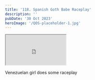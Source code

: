 ```yaml
---
title: '118. Spanish Goth Babe Raceplay'
description: ''
pubDate: '30 Oct 2023'
heroImage: '/QOS-placeholder-1.jpg'
---
```

<iframe src="https://drive.google.com/file/d/15PHJUHMv9pxasv9_dM6CnjgGU--8V8Da/preview" width="200" height="100" allow="autoplay" allowfullscreen="allowfullscreen"></iframe>

Venezuelan girl does some raceplay